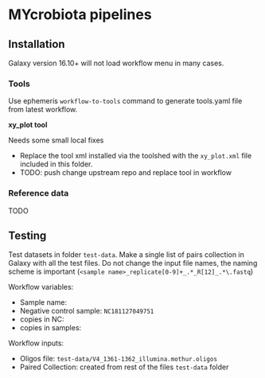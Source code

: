 # MYcrobiota pipelines

## Installation


Galaxy version 16.10+ will not load workflow menu in many cases.

### Tools

Use ephemeris `workflow-to-tools` command to generate tools.yaml file from latest workflow.

**xy_plot tool**

Needs some small local fixes

- Replace the tool xml installed via the toolshed with the `xy_plot.xml` file included in this folder.
- TODO: push change upstream repo and replace tool in workflow


### Reference data

TODO

## Testing

Test datasets in folder `test-data`. Make a single list of pairs collection in Galaxy with all the test files. Do not change the input file names, the naming scheme is important (`<sample name>_replicate[0-9]+_.*_R[12]_.*\.fastq`)

Workflow variables:

- Sample name: <any string>
- Negative control sample: `NC181127049751`
- copies in NC:
- copies in samples:

Workflow inputs:

- Oligos file: `test-data/V4_1361-1362_illumina.mothur.oligos`
- Paired Collection: created from rest of the files `test-data` folder
